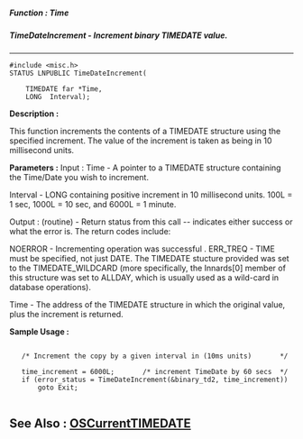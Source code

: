 ##### Function : Time
##### TimeDateIncrement - Increment binary TIMEDATE value.
---
```
#include <misc.h>
STATUS LNPUBLIC TimeDateIncrement(

	TIMEDATE far *Time,
	LONG  Interval);
```
**Description :**

This function increments the contents of a TIMEDATE structure using the 
specified increment.  The value of the increment is taken as being in 10 
millisecond units.

**Parameters :**
Input :
Time  -  A pointer to a TIMEDATE structure containing the Time/Date you wish to increment.

Interval  -  LONG containing positive increment in 10 millisecond units.  100L = 1 sec, 1000L = 10 sec, and 6000L = 1 minute.

Output :
(routine)  -  Return status from this call -- indicates either success or what the error is. The return codes include: 

NOERROR - Incrementing operation was successful .
ERR_TREQ - TIME must be specified, not just DATE.  The TIMEDATE stucture provided was set to the TIMEDATE_WILDCARD (more specifically, the Innards[0] member of this structure was set to ALLDAY, which is usually used as a wild-card in database operations).


Time  -  The address of  the TIMEDATE structure in which the original value, plus the increment is returned.


**Sample Usage :**
```

   /* Increment the copy by a given interval in (10ms units)       */

   time_increment = 6000L;       /* increment TimeDate by 60 secs  */
   if (error_status = TimeDateIncrement(&binary_td2, time_increment))
       goto Exit;


```
**See Also :**
[OSCurrentTIMEDATE](/reference/Func/OSCurrentTIMEDATE)
---
